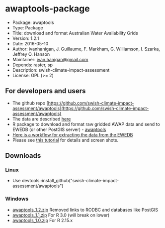 awaptools-package
========================================================

* Package: awaptools
* Type: Package
* Title: download and format Australian Water Availability Grids
* Version: 1.2.1
* Date: 2016-05-10
* Author: ivanhanigan, J. Guillaume, F. Markham, G. Williamson, I. Szarka, Jeffrey O. Hanson
* Maintainer: <ivan.hanigan@gmail.com>
* Depends: raster, sp
* Description: swish-climate-impact-assessment 
* License: GPL (>= 2)

## For developers and users
* The github repo [https://github.com/swish-climate-impact-assessment/awaptools](https://github.com/swish-climate-impact-assessment/awaptools)
* The data are described [here](/metadata/AWAP_GRIDS.html)
* R package to download and format raw gridded AWAP data and send to EWEDB (or other PostGIS server) - [awaptools](/tools/awaptools/awaptools-downloads.html)
* [Here is a workflow for extracting the data from the EWEDB](/tools/ExtractAWAPdata4locations/extract-awap.html)
* Please see [this tutorial](http://swish-climate-impact-assessment.github.io/2013/05/extract-awap-data-4-locations/) for details and screen shots.

## Downloads
### Linux 
* Use devtools::install_github("swish-climate-impact-assessment/awaptools")

### Windows
* [awaptools_1.2.zip](/tools/awaptools/awaptools_1.2.zip) Removed links to RODBC and databases like PostGIS
* [awaptools_1.1.zip](/tools/awaptools/awaptools_1.1.zip) For R 3.0 (will break on lower)
* [awaptools_1.0.zip](/tools/awaptools/awaptools_1.0.zip) For R 2.15.x
